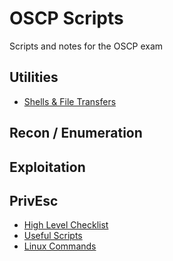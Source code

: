 # OSCP Scripts
Scripts and notes for the OSCP exam

## Utilities
- [Shells & File Transfers](https://github.com/dopamin3rgic/oscp-scripts/blob/main/utilities/shells-and-transfers.md)

## Recon / Enumeration 

## Exploitation 

## PrivEsc 
- [High Level Checklist](https://github.com/dopamin3rgic/oscp-scripts/blob/main/privEsc/README.md)
- [Useful Scripts](https://github.com/dopamin3rgic/oscp-scripts/blob/main/privEsc/scripts/README.md)
- [Linux Commands](https://github.com/dopamin3rgic/oscp-scripts/blob/main/privEsc/linux-commands.md)
